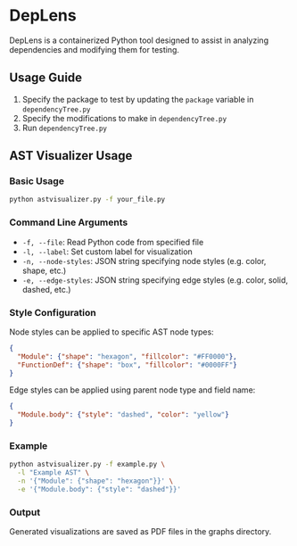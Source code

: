 # DepLens

DepLens is a containerized Python tool designed to assist in analyzing dependencies and modifying them for testing.

## Usage Guide
1. Specify the package to test by updating the `package` variable in `dependencyTree.py`
2. Specify the modifications to make in `dependencyTree.py`
3. Run `dependencyTree.py`

## AST Visualizer Usage

### Basic Usage
```bash
python astvisualizer.py -f your_file.py
```

### Command Line Arguments
- `-f, --file`: Read Python code from specified file
- `-l, --label`: Set custom label for visualization
- `-n, --node-styles`: JSON string specifying node styles (e.g. color, shape, etc.)
- `-e, --edge-styles`: JSON string specifying edge styles (e.g. color, solid, dashed, etc.)

### Style Configuration
Node styles can be applied to specific AST node types:
```json
{
  "Module": {"shape": "hexagon", "fillcolor": "#FF0000"},
  "FunctionDef": {"shape": "box", "fillcolor": "#0000FF"}
}
```

Edge styles can be applied using parent node type and field name:
```json
{
  "Module.body": {"style": "dashed", "color": "yellow"}
}
```

### Example
```bash
python astvisualizer.py -f example.py \
  -l "Example AST" \
  -n '{"Module": {"shape": "hexagon"}}' \
  -e '{"Module.body": {"style": "dashed"}}'
```

### Output
Generated visualizations are saved as PDF files in the graphs directory.